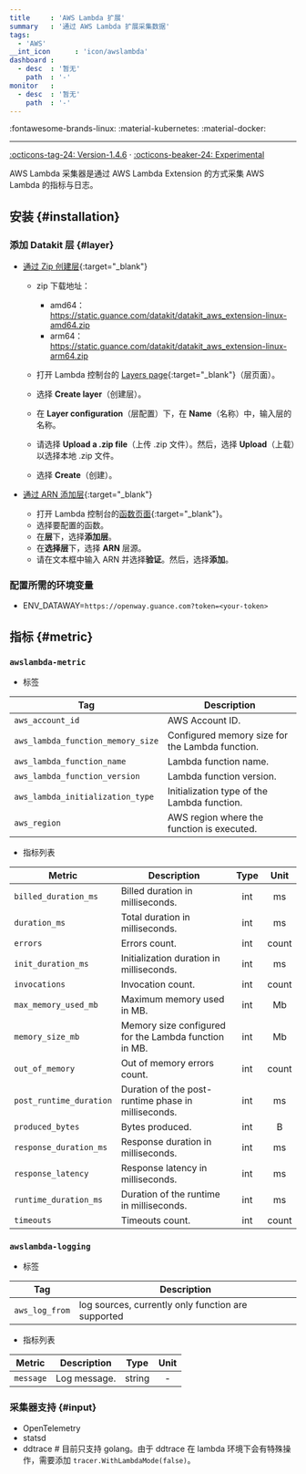```yaml
---
title     : 'AWS Lambda 扩展'
summary   : '通过 AWS Lambda 扩展采集数据'
tags:
  - 'AWS'
__int_icon      : 'icon/awslambda'
dashboard :
  - desc  : '暂无'
    path  : '-'
monitor   :
  - desc  : '暂无'
    path  : '-'
---
```


:fontawesome-brands-linux: :material-kubernetes: :material-docker:

---

[:octicons-tag-24: Version-1.4.6](../datakit/changelog.md#cl-1.34.0) · [:octicons-beaker-24: Experimental](../datakit/index.md#experimental)

AWS Lambda 采集器是通过 AWS Lambda Extension 的方式采集 AWS Lambda 的指标与日志。

## 安装 {#installation}

### 添加 Datakit 层 {#layer}

- [通过 Zip 创建层](https://docs.aws.amazon.com/zh_cn/lambda/latest/dg/creating-deleting-layers.html#layers-create){:target="_blank"}

    - zip 下载地址：
        - amd64： <https://static.guance.com/datakit/datakit_aws_extension-linux-amd64.zip>
        - arm64：<https://static.guance.com/datakit/datakit_aws_extension-linux-arm64.zip>

    - 打开 Lambda 控制台的 [Layers page](https://console.amazonaws.cn/lambda/home#/layers){:target="_blank"}（层页面）。
    - 选择 **Create layer**（创建层）。
    - 在 **Layer configuration**（层配置）下，在 **Name**（名称）中，输入层的名称。
    - 请选择 **Upload a .zip file**（上传 .zip 文件）。然后，选择 **Upload**（上载）以选择本地 .zip 文件。
    - 选择 **Create**（创建）。

- [通过 ARN 添加层](https://docs.aws.amazon.com/zh_cn/lambda/latest/dg/adding-layers.html){:target="_blank"}

    - 打开 Lambda 控制台的[函数页面](https://console.amazonaws.cn/lambda/home#/functions){:target="_blank"}。
    - 选择要配置的函数。
    - 在**层**下，选择**添加层**。
    - 在**选择层**下，选择 **ARN** 层源。
    - 请在文本框中输入 ARN 并选择**验证**。然后，选择**添加**。

### 配置所需的环境变量

- ENV_DATAWAY=`https://openway.guance.com?token=<your-token>`

## 指标 {#metric}



### `awslambda-metric`

- 标签


| Tag | Description |
|  ----  | --------|
|`aws_account_id`|AWS Account ID.|
|`aws_lambda_function_memory_size`|Configured memory size for the Lambda function.|
|`aws_lambda_function_name`|Lambda function name.|
|`aws_lambda_function_version`|Lambda function version.|
|`aws_lambda_initialization_type`|Initialization type of the Lambda function.|
|`aws_region`|AWS region where the function is executed.|

- 指标列表


| Metric | Description | Type | Unit |
| ---- |---- | :---:    | :----: |
|`billed_duration_ms`|Billed duration in milliseconds.|int|ms|
|`duration_ms`|Total duration in milliseconds.|int|ms|
|`errors`|Errors count.|int|count|
|`init_duration_ms`|Initialization duration in milliseconds.|int|ms|
|`invocations`|Invocation count.|int|count|
|`max_memory_used_mb`|Maximum memory used in MB.|int|Mb|
|`memory_size_mb`|Memory size configured for the Lambda function in MB.|int|Mb|
|`out_of_memory`|Out of memory errors count.|int|count|
|`post_runtime_duration`|Duration of the post-runtime phase in milliseconds.|int|ms|
|`produced_bytes`|Bytes produced.|int|B|
|`response_duration_ms`|Response duration in milliseconds.|int|ms|
|`response_latency`|Response latency in milliseconds.|int|ms|
|`runtime_duration_ms`|Duration of the runtime in milliseconds.|int|ms|
|`timeouts`|Timeouts count.|int|count|



### `awslambda-logging`

- 标签


| Tag | Description |
|  ----  | --------|
|`aws_log_from`|log sources, currently only function are supported|

- 指标列表


| Metric | Description | Type | Unit |
| ---- |---- | :---:    | :----: |
|`message`|Log message.|string|-|



### 采集器支持 {#input}

- OpenTelemetry
- statsd
- ddtrace # 目前只支持 golang。由于 ddtrace 在 lambda 环境下会有特殊操作，需要添加 `tracer.WithLambdaMode(false)`。
